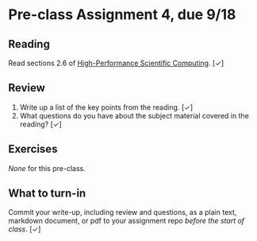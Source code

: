 # Pre-class Assignment 4, due 9/18

## Reading

Read sections 2.6 of [High-Performance Scientific Computing](https://cmse-courses.slack.com/files/UC9P697JS/FCFH5HR6V/eijkhoutintrotohpc.pdf). [✓]

## Review

1. Write up a list of the key points from the reading.  [✓]
2. What questions do you have about the subject material covered in the reading? [✓]

## Exercises

_None_ for this pre-class.

## What to turn-in

Commit your write-up, including review and questions, as a plain text, markdown document, or pdf to your assignment repo _before the start of class_. [✓]
